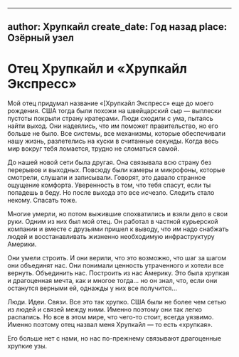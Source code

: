 
---
author: Хрупкайл
create_date: Год назад
place: Озёрный узел
---

# Отец Хрупкайл и «Хрупкайл Экспресс»


Мой отец придумал название «[Хрупкайл Экспресс» еще до моего рождения. США тогда были похожи на швейцарский сыр — выплески пустоты покрыли страну кратерами. Люди сходили с ума, пытаясь найти выход. Они надеялись, что им поможет правительство, но его больше не было. Все системы, все механизмы, которые обеспечивали нашу жизнь, разлетелись на куски в считанные секунды. Когда весь мир вокруг тебя ломается, трудно не сломаться самой.


До нашей новой сети была другая. Она связывала всю страну без перерывов и выходных. Повсюду были камеры и микрофоны, которые смотрели, слушали и записывали. Говорят, это давало странное ощущение комфорта. Уверенность в том, что тебя спасут, если ты попадешь в беду. Но после выхода это все исчезло. Следить стало некому. Спасать тоже.


Многие умерли, но потом выжившие спохватились и взяли дело в свои руки. Одним из них был мой отец. Он работал в частной курьерской компании и вместе с друзьями пришел к выводу, что им надо снабжать людей и восстанавливать жизненно необходимую инфраструктуру Америки.


Они умели строить. И они верили, что это возможно, что шаг за шагом они объединят нас. Они понимали ценность утраченного и хотели все вернуть. Объединить нас. Построить из нас Америку. Это была хрупкая и драгоценная мечта, как и многое тогда... но он знал, что, если они останутся верными ей, однажды у них все получится...


Люди. Идеи. Связи. Все это так хрупко. США были не более чем сетью из людей и связей между ними. Именно поэтому они так легко распались. Но все в этом мире, что чего-то стоит, всегда уязвимо. Именно поэтому отец назвал меня Хрупкайл — то есть «хрупкая».


Его больше нет с нами, но нас по-прежнему связывают драгоценные хрупкие узы.




